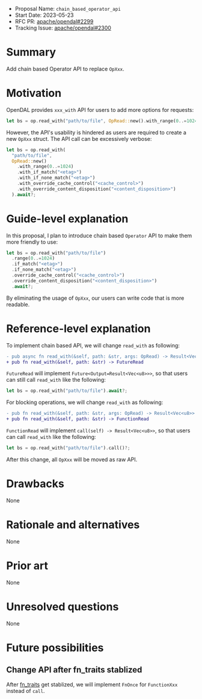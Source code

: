 - Proposal Name: `chain_based_operator_api`
- Start Date: 2023-05-23
- RFC PR: [apache/opendal#2299](https://github.com/apache/opendal/pull/2299)
- Tracking Issue: [apache/opendal#2300](https://github.com/apache/opendal/issues/2300)

# Summary

Add chain based Operator API to replace `OpXxx`.

# Motivation

OpenDAL provides `xxx_with` API for users to add more options for requests:

```rust
let bs = op.read_with("path/to/file", OpRead::new().with_range(0..=1024)).await?;
```

However, the API's usability is hindered as users are required to create a new `OpXxx` struct. The API call can be excessively verbose:

```rust
let bs = op.read_with(
  "path/to/file",
  OpRead::new()
    .with_range(0..=1024)
    .with_if_match("<etag>")
    .with_if_none_match("<etag>")
    .with_override_cache_control("<cache_control>")
    .with_override_content_disposition("<content_disposition>")
  ).await?;
```


# Guide-level explanation

In this proposal, I plan to introduce chain based `Operator` API to make them more friendly to use:

```rust
let bs = op.read_with("path/to/file")
  .range(0..=1024)
  .if_match("<etag>")
  .if_none_match("<etag>")
  .override_cache_control("<cache_control>")
  .override_content_disposition("<content_disposition>")
  .await?;
```

By eliminating the usage of `OpXxx`, our users can write code that is more readable.

# Reference-level explanation

To implement chain based API, we will change `read_with` as following:

```diff
- pub async fn read_with(&self, path: &str, args: OpRead) -> Result<Vec<u8>>
+ pub fn read_with(&self, path: &str) -> FutureRead
```

`FutureRead` will implement `Future<Output=Result<Vec<u8>>>`, so that users can still call `read_with` like the following:

```rust
let bs = op.read_with("path/to/file").await?;
```

For blocking operations, we will change `read_with` as following:

```diff
- pub fn read_with(&self, path: &str, args: OpRead) -> Result<Vec<u8>>
+ pub fn read_with(&self, path: &str) -> FunctionRead
```

`FunctionRead` will implement `call(self) -> Result<Vec<u8>>`, so that users can call `read_with` like the following:

```rust
let bs = op.read_with("path/to/file").call()?;
```

After this change, all `OpXxx` will be moved as raw API.

# Drawbacks

None

# Rationale and alternatives

None

# Prior art

None

# Unresolved questions

None

# Future possibilities

## Change API after fn_traits stablized

After [fn_traits](https://github.com/rust-lang/rust/issues/29625) get stablized, we will implement `FnOnce` for `FunctionXxx` instead of `call`.
